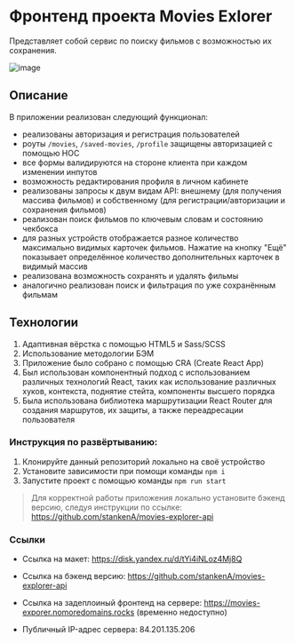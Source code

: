 # Фронтенд проекта Movies Exlorer 

Представляет собой сервис по поиску фильмов с возможностью их сохранения. 

![image](https://github.com/stankenA/movies-explorer-frontend/assets/82235915/baf069fc-b238-455c-92a4-bd933329e3ca)


## Описание 

В приложении реализован следующий функционал:
- реализованы авторизация и регистрация пользователей
- роуты `/movies`, `/saved-movies`, `/profile` защищены авторизацией с помощью HOC
- все формы валидируются на стороне клиента при каждом изменении инпутов
- возможность редактирования профиля в личном кабинете
- реализованы запросы к двум видам API: внешнему (для получения массива фильмов) и собственному (для регистрации/авторизации и сохранения фильмов)
- реализован поиск фильмов по ключевым словам и состоянию чекбокса
- для разных устройств отображается разное количество максимально видимых карточек фильмов. Нажатие на кнопку "Ещё" показывает определённое количество дополнительных карточек в видимый массив
- реализована возможность сохранять и удалять фильмы
- аналогично реализован поиск и фильтрация по уже сохранённым фильмам

## Технологии

1. Адаптивная вёрстка с помощью HTML5 и Sass/SCSS
2. Использование методологии БЭМ
3. Приложение было собрано с помощью CRA (Create React App)
4. Был использован компонентный подход с использованием различных технологий React, таких как использование различных хуков, контекста, поднятие стейта, компоненты высшего порядка
5. Была использована библиотека маршрутизации React Router для создания маршрутов, их защиты, а также переадресации пользователя

### Инструкция по развёртыванию: 

1. Клонируйте данный репозиторий локально на своё устройство
2. Установите зависимости при помощи команды `npm i`
3. Запустите проект с помощью команды `npm run start`

> Для корректной работы приложения локально установите бэкенд версию, следуя инструкции по ссылке: https://github.com/stankenA/movies-explorer-api


### Ссылки

- Ссылка на макет: https://disk.yandex.ru/d/tYi4iNLoz4Mj8Q
- Ссылка на бэкенд версию: https://github.com/stankenA/movies-explorer-api

- Ссылка на задеплоиный фронтенд на сервере: https://movies-exporer.nomoredomains.rocks (временно недоступно)
- Публичный IP-адрес сервера: 84.201.135.206
